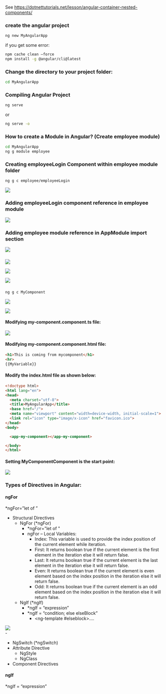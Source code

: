 See https://dotnettutorials.net/lesson/angular-container-nested-components/

### create the angular project 

```sh
ng new MyAngularApp
```

if you get some error:

```sh
npm cache clean –force
npm install -g @angular/cli@latest
```

### Change the directory to your project folder:

```sh
cd MyAngularApp
```

### Compiling Angular Project

```sh
ng serve
```

or 

```sh
ng serve -o
```

### How to create a Module in Angular? (Create employee module)

```sh
cd MyAngularApp
ng g module employee
```

### Creating employeeLogin Component within employee module folder

```sh
ng g c employee/employeeLogin
```

![](employee-componnent.webp)

### Adding employeeLogin component reference in employee module

![](employee-componnent-02.webp)

### Adding employee module reference in AppModule import section

![](employee-componnent-03.webp)

### 

![](employee-componnent-04.webp)

![](employee-componnent-05.webp)

![](employee-componnent-06.webp)


### 

```sh
ng g c MyComponent
```

![](employee-componnent-07.webp)

![](employee-componnent-08.webp)

#### Modifying my-component.component.ts file:

![](employee-componnent-09.webp)

#### Modifying my-component.component.html file:

```html
<h1>This is coming from mycomponent</h1>
<hr>
{{MyVariable}}
```

#### Modify the index.html file as shown below:

```html
<!doctype html>
<html lang="en">
<head>
  <meta charset="utf-8">
  <title>MyAngularApp</title>
  <base href="/">
  <meta name="viewport" content="width=device-width, initial-scale=1">
  <link rel="icon" type="image/x-icon" href="favicon.ico">
</head>
<body>

  <app-my-component></app-my-component>

</body>
</html>
```

#### Setting MyComponentComponent is the start point:

![](employee-componnent-10.webp)

### Types of Directives in Angular:

#### ngFor

*ngFor=”let <value> of <collection>”

- Structural Directives
  - NgFor (*ngFor)
    - *ngFor="let <value> of <collection>"
    - ngFor – Local Variables:
      - Index: This variable is used to provide the index position of the current element while iteration.
      - First: It returns boolean true if the current element is the first element in the iteration else it will return false.
      - Last: It returns boolean true if the current element is the last element in the iteration else it will return false.
      - Even: It returns boolean true if the current element is even element based on the index position in the iteration else it will return false.
      - Odd: It returns boolean true if the current element is an odd element based on the index position in the iteration else it will return false.
  - NgIf (*ngIf)
    - *ngIf = “expression”
    - *ngIf = “condition; else elseBlock”
      - <ng-template #elseblock>….</ng-tempalte>

![](employee-componnent-11.webp)  
    - 
  - NgSwitch (*ngSwitch) 
- Attribute Directive
  - NgStyle
  - NgClass
- Component Directives

#### ngIf

*ngIf = “expression”